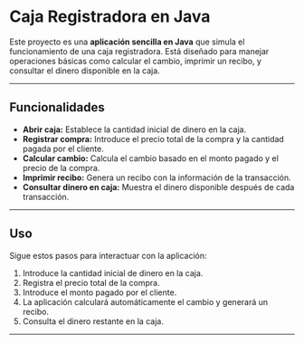 # Caja Registradora en Java

Este proyecto es una **aplicación sencilla en Java** que simula el funcionamiento de una caja registradora. Está diseñado para manejar operaciones básicas como calcular el cambio, imprimir un recibo, y consultar el dinero disponible en la caja.

---

## Funcionalidades

- **Abrir caja:** Establece la cantidad inicial de dinero en la caja.
- **Registrar compra:** Introduce el precio total de la compra y la cantidad pagada por el cliente.
- **Calcular cambio:** Calcula el cambio basado en el monto pagado y el precio de la compra.
- **Imprimir recibo:** Genera un recibo con la información de la transacción.
- **Consultar dinero en caja:** Muestra el dinero disponible después de cada transacción.

---

## Uso

Sigue estos pasos para interactuar con la aplicación:

1. Introduce la cantidad inicial de dinero en la caja.
2. Registra el precio total de la compra.
3. Introduce el monto pagado por el cliente.
4. La aplicación calculará automáticamente el cambio y generará un recibo.
5. Consulta el dinero restante en la caja.

---
